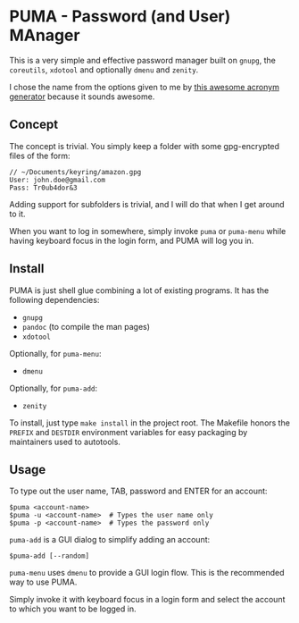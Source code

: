 # PUMA - Password (and User) MAnager
This is a very simple and effective password manager built on `gnupg`, the `coreutils`, `xdotool` and optionally `dmenu` and `zenity`.

I chose the name from the options given to me by [this awesome acronym generator](http://acronymcreator.net/) because it sounds awesome.

## Concept
The concept is trivial. You simply keep a folder with some gpg-encrypted files of the form:

```
// ~/Documents/keyring/amazon.gpg
User: john.doe@gmail.com
Pass: Tr0ub4dor&3
```

Adding support for subfolders is trivial, and I will do that when I get around to it.

When you want to log in somewhere, simply invoke `puma` or `puma-menu` while having keyboard focus in the login form, and PUMA will log you in.

## Install
PUMA is just shell glue combining a lot of existing programs. It has the following dependencies:

- `gnupg`
- `pandoc` (to compile the man pages)
- `xdotool`

Optionally, for `puma-menu`:

- `dmenu`

Optionally, for `puma-add`:

- `zenity`

To install, just type `make install` in the project root. The Makefile honors the `PREFIX` and `DESTDIR` environment variables for easy packaging by maintainers used to autotools.

## Usage
To type out the user name, TAB, password and ENTER for an account:

    $puma <account-name>
    $puma -u <account-name>  # Types the user name only
    $puma -p <account-name>  # Types the password only

`puma-add` is a GUI dialog to simplify adding an account:

    $puma-add [--random]

`puma-menu` uses `dmenu` to provide a GUI login flow. This is the recommended way to use PUMA.

Simply invoke it with keyboard focus in a login form and select the account to which you want to be logged in.
